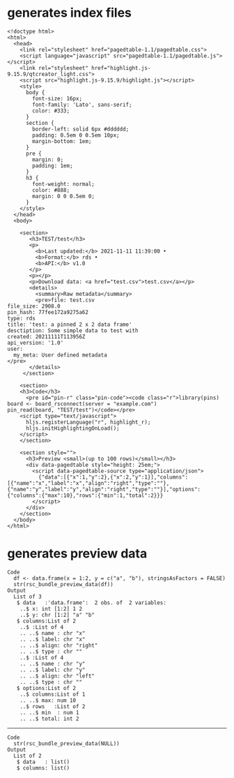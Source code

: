 # generates index files

    <!doctype html>
    <html>
      <head>
        <link rel="stylesheet" href="pagedtable-1.1/pagedtable.css">
        <script language="javascript" src="pagedtable-1.1/pagedtable.js"></script>
        <link rel="stylesheet" href="highlight.js-9.15.9/qtcreator_light.css">
        <script src="highlight.js-9.15.9/highlight.js"></script>
        <style>
          body {
            font-size: 16px;
            font-family: 'Lato', sans-serif;
            color: #333;
          }
          section {
            border-left: solid 6px #dddddd;
            padding: 0.5em 0 0.5em 10px;
            margin-bottom: 1em;
          }
          pre {
            margin: 0;
            padding: 1em;
          }
          h3 {
            font-weight: normal;
            color: #888;
            margin: 0 0 0.5em 0;
          }
        </style>
      </head>
      <body>
    
        <section>
           <h3>TEST/test</h3>
           <p>
             <b>Last updated:</b> 2021-11-11 11:39:00 •
             <b>Format:</b> rds •
             <b>API:</b> v1.0
           </p>
           <p></p>
           <p>Download data: <a href="test.csv">test.csv</a></p>
           <details>
             <summary>Raw metadata</summary>
             <pre>file: test.csv
    file_size: 2908.0
    pin_hash: 77fee172a9275a62
    type: rds
    title: 'test: a pinned 2 x 2 data frame'
    desctiption: Some simple data to test with
    created: 20211111T113956Z
    api_version: '1.0'
    user:
      my_meta: User defined metadata
    </pre>
           </details>
         </section>
    
        <section>
        <h3>Code</h3>
          <pre id="pin-r" class="pin-code"><code class="r">library(pins)
    board <- board_rsconnect(server = "example.com")
    pin_read(board, "TEST/test")</code></pre>
        <script type="text/javascript">
          hljs.registerLanguage("r", highlight_r);
          hljs.initHighlightingOnLoad();
        </script>
        </section>
    
        <section style="">
          <h3>Preview <small>(up to 100 rows)</small></h3>
          <div data-pagedtable style="height: 25em;">
            <script data-pagedtable-source type="application/json">
              {"data":[{"x":1,"y":2},{"x":2,"y":1}],"columns":[{"name":"x","label":"x","align":"right","type":""},{"name":"y","label":"y","align":"right","type":""}],"options":{"columns":{"max":10},"rows":{"min":1,"total":2}}}
            </script>
          </div>
        </section>
      </body>
    </html>

# generates preview data

    Code
      df <- data.frame(x = 1:2, y = c("a", "b"), stringsAsFactors = FALSE)
      str(rsc_bundle_preview_data(df))
    Output
      List of 3
       $ data   :'data.frame':	2 obs. of  2 variables:
        ..$ x: int [1:2] 1 2
        ..$ y: chr [1:2] "a" "b"
       $ columns:List of 2
        ..$ :List of 4
        .. ..$ name : chr "x"
        .. ..$ label: chr "x"
        .. ..$ align: chr "right"
        .. ..$ type : chr ""
        ..$ :List of 4
        .. ..$ name : chr "y"
        .. ..$ label: chr "y"
        .. ..$ align: chr "left"
        .. ..$ type : chr ""
       $ options:List of 2
        ..$ columns:List of 1
        .. ..$ max: num 10
        ..$ rows   :List of 2
        .. ..$ min  : num 1
        .. ..$ total: int 2

---

    Code
      str(rsc_bundle_preview_data(NULL))
    Output
      List of 2
       $ data   : list()
       $ columns: list()

